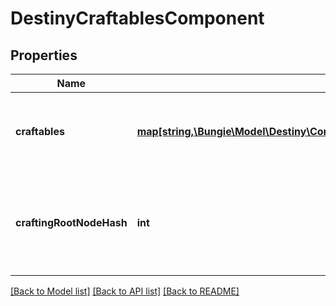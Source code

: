 # DestinyCraftablesComponent

## Properties
Name | Type | Description | Notes
------------ | ------------- | ------------- | -------------
**craftables** | [**map[string,\Bungie\Model\Destiny\Components\Craftables\DestinyCraftableComponent]**](DestinyCraftableComponent.md) | A map of craftable item hashes to craftable item state components. | [optional] 
**craftingRootNodeHash** | **int** | The hash for the root presentation node definition of craftable item categories. | [optional] 

[[Back to Model list]](../README.md#documentation-for-models) [[Back to API list]](../README.md#documentation-for-api-endpoints) [[Back to README]](../README.md)


